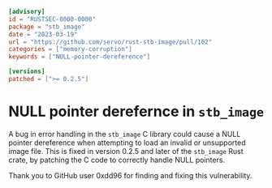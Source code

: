 ```toml
[advisory]
id = "RUSTSEC-0000-0000"
package = "stb_image"
date = "2023-03-19"
url = "https://github.com/servo/rust-stb-image/pull/102"
categories = ["memory-corruption"]
keywords = ["NULL-pointer-dereference"]

[versions]
patched = [">= 0.2.5"]
```

# NULL pointer derefernce in `stb_image`

A bug in error handling in the `stb_image` C library could cause a NULL pointer dereference when attempting to load an invalid or unsupported image file.  This is fixed in version 0.2.5 and later of the `stb_image` Rust crate, by patching the C code to correctly handle NULL pointers.

Thank you to GitHub user 0xdd96 for finding and fixing this vulnerability.
